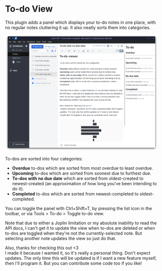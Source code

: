# To-do View

This plugin adds a panel which displays your to-do notes in one place, with no regular notes cluttering it up. It also neatly sorts them into categories.

![To-do view open on the right](assets/screenshots/example.png)

To-dos are sorted into four categories:

* **Overdue** to-dos which are sorted from most overdue to least overdue.  
* **Upcoming** to-dos which are sorted from soonest due to furthest due.  
* **To-dos with no due date** which are sorted from oldest-created to newest-created (an approximation of how long you've been intending to do it).  
* **Completed** to-dos which are sorted from newest-completed to oldest-completed.

You can toggle the panel with Ctrl+Shift+T, by pressing the list icon in the toolbar, or via Tools > To-do > Toggle to-do view.

Note that due to either a Joplin limitation or my absolute inability to read the API docs, I can't get it to update the view when to-dos are deleted or when to-dos are toggled when they're not the currently-selected note. But selecting another note updates the view so just do that.

Also, thanks for checking this out <3  
I made it because I wanted it, so it's really a personal thing. Don't expect updates. The only time this will be updated is if I want a new feature myself, then I'll program it. But you can contribute some code too if you like!
